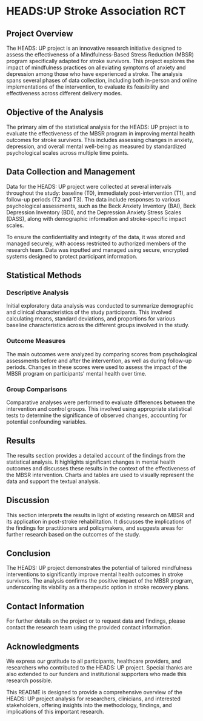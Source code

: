 # HEADS:UP Stroke Association RCT

## Project Overview
The HEADS: UP project is an innovative research initiative designed to assess the effectiveness of a Mindfulness-Based Stress Reduction (MBSR) program specifically adapted for stroke survivors. This project explores the impact of mindfulness practices on alleviating symptoms of anxiety and depression among those who have experienced a stroke. The analysis spans several phases of data collection, including both in-person and online implementations of the intervention, to evaluate its feasibility and effectiveness across different delivery modes.

## Objective of the Analysis
The primary aim of the statistical analysis for the HEADS: UP project is to evaluate the effectiveness of the MBSR program in improving mental health outcomes for stroke survivors. This includes assessing changes in anxiety, depression, and overall mental well-being as measured by standardized psychological scales across multiple time points.

## Data Collection and Management
Data for the HEADS: UP project were collected at several intervals throughout the study: baseline (T0), immediately post-intervention (T1), and follow-up periods (T2 and T3). The data include responses to various psychological assessments, such as the Beck Anxiety Inventory (BAI), Beck Depression Inventory (BDI), and the Depression Anxiety Stress Scales (DASS), along with demographic information and stroke-specific impact scales.

To ensure the confidentiality and integrity of the data, it was stored and managed securely, with access restricted to authorized members of the research team. Data was inputted and managed using secure, encrypted systems designed to protect participant information.

## Statistical Methods
### Descriptive Analysis
Initial exploratory data analysis was conducted to summarize demographic and clinical characteristics of the study participants. This involved calculating means, standard deviations, and proportions for various baseline characteristics across the different groups involved in the study.

### Outcome Measures
The main outcomes were analyzed by comparing scores from psychological assessments before and after the intervention, as well as during follow-up periods. Changes in these scores were used to assess the impact of the MBSR program on participants' mental health over time.

### Group Comparisons
Comparative analyses were performed to evaluate differences between the intervention and control groups. This involved using appropriate statistical tests to determine the significance of observed changes, accounting for potential confounding variables.

## Results
The results section provides a detailed account of the findings from the statistical analysis. It highlights significant changes in mental health outcomes and discusses these results in the context of the effectiveness of the MBSR intervention. Charts and tables are used to visually represent the data and support the textual analysis.

## Discussion
This section interprets the results in light of existing research on MBSR and its application in post-stroke rehabilitation. It discusses the implications of the findings for practitioners and policymakers, and suggests areas for further research based on the outcomes of the study.

## Conclusion
The HEADS: UP project demonstrates the potential of tailored mindfulness interventions to significantly improve mental health outcomes in stroke survivors. The analysis confirms the positive impact of the MBSR program, underscoring its viability as a therapeutic option in stroke recovery plans.

## Contact Information
For further details on the project or to request data and findings, please contact the research team using the provided contact information.

## Acknowledgments
We express our gratitude to all participants, healthcare providers, and researchers who contributed to the HEADS: UP project. Special thanks are also extended to our funders and institutional supporters who made this research possible.

This README is designed to provide a comprehensive overview of the HEADS: UP project analysis for researchers, clinicians, and interested stakeholders, offering insights into the methodology, findings, and implications of this important research.







